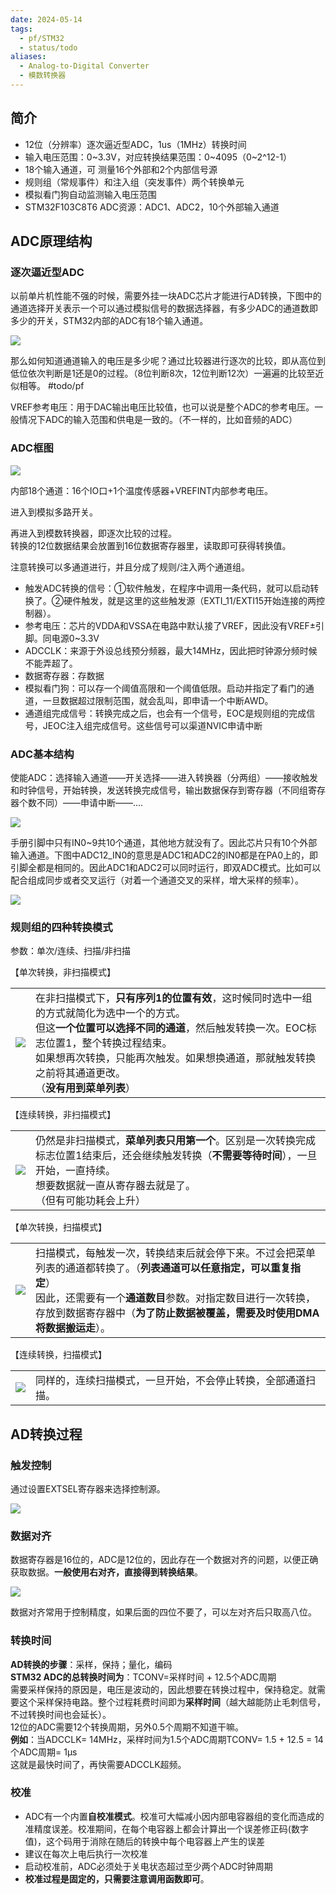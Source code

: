 ```yaml
---
date: 2024-05-14
tags:
  - pf/STM32
  - status/todo
aliases:
  - Analog-to-Digital Converter
  - 模数转换器
---
```

## 简介

- 12位（分辨率）逐次逼近型ADC，1us（1MHz）转换时间  
- 输入电压范围：0~3.3V，对应转换结果范围：0~4095（0~2^12-1）  
- 18个输入通道，可 测量16个外部和2个内部信号源  
- 规则组（常规事件）和注入组（突发事件）两个转换单元  
- 模拟看门狗自动监测输入电压范围  
- STM32F103C8T6 ADC资源：ADC1、ADC2，10个外部输入通道  

## ADC原理结构

### 逐次逼近型ADC

以前单片机性能不强的时候，需要外挂一块ADC芯片才能进行AD转换，下图中的通道选择开关表示一个可以通过模拟信号的数据选择器，有多少ADC的通道数即多少的开关，STM32内部的ADC有18个输入通道。

![](Zassets/ADC.png)

那么如何知道通道输入的电压是多少呢？通过比较器进行逐次的比较，即从高位到低位依次判断是1还是0的过程。（8位判断8次，12位判断12次）一遍遍的比较至近似相等。  #todo/pf 

VREF参考电压：用于DAC输出电压比较值，也可以说是整个ADC的参考电压。一般情况下ADC的输入范围和供电是一致的。（不一样的，比如音频的ADC）

### ADC框图

![](Zassets/ADC-1.png)

内部18个通道：16个IO口+1个温度传感器+VREFINT内部参考电压。

进入到模拟多路开关。

再进入到模数转换器，即逐次比较的过程。  
转换的12位数据结果会放置到16位数据寄存器里，读取即可获得转换值。  

注意转换可以多通道进行，并且分成了规则/注入两个通道组。  

- 触发ADC转换的信号：①软件触发，在程序中调用一条代码，就可以启动转换了。②硬件触发，就是这里的这些触发源（EXTI_11/EXTI15开始连接的两控制器）。  
- 参考电压：芯片的VDDA和VSSA在电路中默认接了VREF，因此没有VREF±引脚。同电源0~3.3V  
- ADCCLK：来源于外设总线预分频器，最大14MHz，因此把时钟源分频时候不能弄超了。  
- 数据寄存器：存数据  
- 模拟看门狗：可以存一个阈值高限和一个阈值低限。启动并指定了看门的通道，一旦数据超过限制范围，就会乱叫，即申请一个中断AWD。  
- 通道组完成信号：转换完成之后，也会有一个信号，EOC是规则组的完成信号，JEOC注入组完成信号。这些信号可以渠道NVIC申请中断

### ADC基本结构

使能ADC：选择输入通道——开关选择——进入转换器（分两组）——接收触发和时钟信号，开始转换，发送转换完成信号，输出数据保存到寄存器（不同组寄存器个数不同）——申请中断——....

![](Zassets/1730968400523_d.png)

手册引脚中只有IN0~9共10个通道，其他地方就没有了。因此芯片只有10个外部输入通道。下图中ADC12_IN0的意思是ADC1和ADC2的IN0都是在PA0上的，即引脚全都是相同的。因此ADC1和ADC2可以同时运行，即双ADC模式。比如可以配合组成同步或者交叉运行（对着一个通道交叉的采样，增大采样的频率）。

![](Zassets/1730968415694_d.png)

### 规则组的四种转换模式

参数：单次/连续、扫描/非扫描

【单次转换，非扫描模式】

|                        |                                                                                                                                                                     |
| ---------------------- | ------------------------------------------------------------------------------------------------------------------------------------------------------------------- |
| ![](Zassets/ADC-2.png) | 在非扫描模式下，**只有序列1的位置有效**，这时候同时选中一组的方式就简化为选中一个的方式。  <br>但这**一个位置可以选择不同的通道**，然后触发转换一次。EOC标志位置1，整个转换过程结束。  <br>如果想再次转换，只能再次触发。如果想换通道，那就触发转换之前将其通道更改。  <br>（**没有用到菜单列表**） |

【连续转换，非扫描模式】

|                        |                                                                                                                  |
| ---------------------- | ---------------------------------------------------------------------------------------------------------------- |
| ![](Zassets/ADC-4.png) | 仍然是非扫描模式，**菜单列表只用第一个**。区别是一次转换完成标志位置1结束后，还会继续触发转换（**不需要等待时间**），一旦开始，一直持续。  <br>想要数据就一直从寄存器去就是了。  <br>（但有可能功耗会上升） |

【单次转换，扫描模式】

|                        |                                                                                                                                              |
| ---------------------- | -------------------------------------------------------------------------------------------------------------------------------------------- |
| ![](Zassets/ADC-5.png) | 扫描模式，每触发一次，转换结束后就会停下来。不过会把菜单列表的通道都转换了。（**列表通道可以任意指定，可以重复指定**）  <br>因此，还需要有一个**通道数目**参数。对指定数目进行一次转换，存放到数据寄存器中（**为了防止数据被覆盖，需要及时使用DMA将数据搬运走**）。 |

【连续转换，扫描模式】

|                        |                                |
| ---------------------- | ------------------------------ |
| ![](Zassets/ADC-6.png) | 同样的，连续扫描模式，一旦开始，不会停止转换，全部通道扫描。 |

## AD转换过程

### 触发控制

通过设置EXTSEL寄存器来选择控制源。

![](Zassets/ADC-7.png)

### 数据对齐

数据寄存器是16位的，ADC是12位的，因此存在一个数据对齐的问题，以便正确获取数据。**一般使用右对齐，直接得到转换结果**。

![](Zassets/1730969235210_d.png)

数据对齐常用于控制精度，如果后面的四位不要了，可以左对齐后只取高八位。

### 转换时间

**AD转换的步骤**：采样，保持；量化，编码  
**STM32 ADC的总转换时间为**：TCONV=采样时间 + 12.5个ADC周期  
需要采样保持的原因是，电压是波动的，因此想要在转换过程中，保持稳定。就需要这个采样保持电路。整个过程耗费时间即为**采样时间**（越大越能防止毛刺信号，不过转换时间也会延长）。  
12位的ADC需要12个转换周期，另外0.5个周期不知道干嘛。  
**例如**：当ADCCLK= 14MHz，采样时间为1.5个ADC周期TCONV= 1.5 + 12.5 = 14个ADC周期= 1μs  
这就是最快时间了，再快需要ADCCLK超频。

### 校准  

- ADC有一个内置**自校准模式**。校准可大幅减小因内部电容器组的变化而造成的准精度误差。校准期间，在每个电容器上都会计算出一个误差修正码(数字值)，这个码用于消除在随后的转换中每个电容器上产生的误差  
- 建议在每次上电后执行一次校准  
- 启动校准前，ADC必须处于关电状态超过至少两个ADC时钟周期  
- **校准过程是固定的，只需要注意调用函数即可**。
